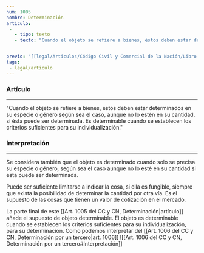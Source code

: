 ```yaml
---
num: 1005
nombre: Determinación
articulo: 
 - 
   - tipo: texto
   - texto: "Cuando el objeto se refiere a bienes, éstos deben estar determinados en su especie o género según sea el caso, aunque no lo estén en su cantidad, si ésta puede ser determinada. Es determinable cuando se establecen los criterios suficientes para su individualización."


previo: "[[legal/Articulos/Código Civil y Comercial de la Nación/Libro Tercero/Título 2/Capítulo 5/Capítulo 5, Objeto.md|Capítulo 5, Objeto]]"
tags: 
 - legal/articulo
---
```

### Artículo
---
"Cuando el objeto se refiere a bienes, éstos deben estar determinados en su especie o género según sea el caso, aunque no lo estén en su cantidad, si ésta puede ser determinada. Es determinable cuando se establecen los criterios suficientes para su individualización."

### Interpretación
---
Se considera también que el objeto es determinado cuando solo se precisa su especie o género, según sea el caso aunque no lo esté en su cantidad si esta puede ser determinada.

Puede ser suficiente limitarse a indicar la cosa, si ella es fungible, siempre que exista la posibilidad de determinar la cantidad por otra vía. Es el supuesto de las cosas que tienen un valor de cotización en el mercado.

La parte final de este [[Art. 1005 del CC y CN, Determinación|artículo]] añade el supuesto de objeto determinable. El objeto es determinable cuando se establecen los criterios suficientes para su individualización, para su determinación. Como podemos interpretar del [[Art. 1006 del CC y CN, Determinación por un tercero|art. 1006]] ![[Art. 1006 del CC y CN, Determinación por un tercero#Interpretación]]